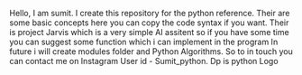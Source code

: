 Hello, I am sumit. I create this repository for the python reference.
Their are some basic concepts here you can copy the code syntax if you want.
Their is project Jarvis which is a very simple AI assitent so if you have some time you can suggest some function which i can implement in the program
In future i will create modules folder and Python Algorithms.
So to in touch you can contact me on Instagram 
User id - Sumit_python. Dp is python Logo
